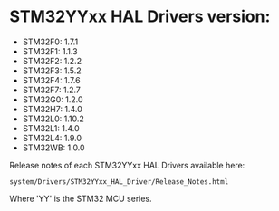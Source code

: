 # STM32YYxx HAL Drivers version:

  * STM32F0: 1.7.1
  * STM32F1: 1.1.3
  * STM32F2: 1.2.2
  * STM32F3: 1.5.2
  * STM32F4: 1.7.6
  * STM32F7: 1.2.7
  * STM32G0: 1.2.0
  * STM32H7: 1.4.0
  * STM32L0: 1.10.2
  * STM32L1: 1.4.0
  * STM32L4: 1.9.0
  * STM32WB: 1.0.0

Release notes of each STM32YYxx HAL Drivers available here:

`system/Drivers/STM32YYxx_HAL_Driver/Release_Notes.html`

Where 'YY' is the STM32 MCU series.
